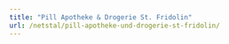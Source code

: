 ```yaml
---
title: "Pill Apotheke & Drogerie St. Fridolin"
url: /netstal/pill-apotheke-und-drogerie-st-fridolin/
---
```

